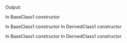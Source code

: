 Output:

In BaseClass1 constructor

In BaseClass1 constructor
In DerivedClass1 constructor

In BaseClass1 constructor
In DerivedClass1 constructor
